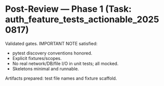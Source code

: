 # Post-Review — Phase 1 (Task: auth_feature_tests_actionable_20250817)

Validated gates. IMPORTANT NOTE satisfied:
- pytest discovery conventions honored.
- Explicit fixtures/scopes.
- No real network/DB/file I/O in unit tests; all mocked.
- Skeletons minimal and runnable.

Artifacts prepared: test file names and fixture scaffold.
